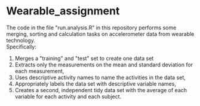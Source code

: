 # Wearable_assignment
The code in the file "run.analysis.R" in this repository performs some merging, sorting and calculation tasks on accelerometer data from wearable technology.  
Specifically:  
1) Merges a "training" and "test" set to create one data set  
2) Extracts only the measurements on the mean and standard deviation for each measurement,  
3) Uses descriptive activity names to name the activities in the data set,  
4) Appropriately labels the data set with descriptive variable names,  
5) Creates a second, independent tidy data set with the average of each variable for each activity and each subject.
